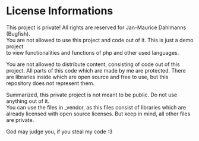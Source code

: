 # License Informations

This project is private! All rights are reserved for Jan-Maurice Dahlmanns (Bugfish).  
You are not allowed to use this project and code out of it. This is just a demo project  
to view functionalities and functions of php and other used languages.

You are not allowed to distribute content, consisting of code out of this project. All parts of this code which are made by me are protected. There are libraries inside which are open source and free to use, but this repository does not represent them.

Summarized, this private project is not meant to be public. Do not use anything out of it.  
You can use the files in \_vendor, as this files consist of libraries which are already licensed with open source licenses. But keep in mind, all other files are private.

God may judge you, if you steal my code :3